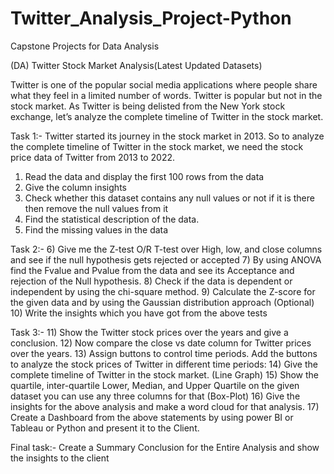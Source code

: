 # Twitter_Analysis_Project-Python


Capstone Projects for Data Analysis 

(DA)
Twitter Stock Market Analysis(Latest Updated Datasets)

Twitter is one of the popular social media applications where people share what they feel in a limited number of words. Twitter is popular but not in the stock market. As Twitter is being delisted from the New York stock exchange, let’s analyze the complete timeline of Twitter in the stock market. 

Task 1:-
	Twitter started its journey in the stock market in 2013. So to analyze the complete timeline of Twitter in the stock market, we need the stock price data of Twitter from 2013 to 2022.

1)	Read the data and display the first 100 rows from the data
2)	Give the column insights 
3)	Check whether this dataset contains any null values or not if it is there then remove the null values from it 
4)	Find the statistical description of the data.
5)	Find the missing values in the data 


Task 2:-
6)	Give me the Z-test O/R T-test over High, low, and close columns and see if the null hypothesis gets rejected or accepted
7)	By using ANOVA find the Fvalue and Pvalue from the data and see its Acceptance and rejection of the Null hypothesis.
8)	Check if the data is dependent or independent by using the chi-square method.
9)	Calculate the Z-score for the given data and by using the Gaussian distribution approach (Optional)
10)	Write the insights which you have got  from the above  tests 



Task 3:-
11)	Show the Twitter stock prices over the years  and give a conclusion.
12)	Now compare the close vs date column for Twitter prices over the years.
13)	Assign buttons to control time periods.  Add the  buttons to analyze the stock prices of Twitter in different time periods:
14)	Give the complete timeline of Twitter in the stock market. (Line Graph)
15)	Show the quartile, inter-quartile Lower, Median, and Upper Quartile on the given dataset  you can use any three columns for that (Box-Plot)
16)	Give the insights for the above analysis and make a word cloud for that analysis.
17)	Create a Dashboard from the above statements by using power BI or Tableau or Python and present it to the Client.



Final task:-
Create a Summary Conclusion for the Entire Analysis and show the insights to the client


